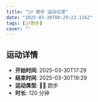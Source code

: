 ```yaml
---
title: "🏃‍♂️ 跑步 运动记录"
date: "2025-03-30T08:29:22.116Z"
tags: [🏃‍♂️跑步]
cover: ""
---
```

## 运动详情
- **开始时间**: 2025-03-30T17:29
- **结束时间**: 2025-03-30T19:29
- **运动类型**: 🏃‍♂️ 跑步
- **时长**: 120 分钟

